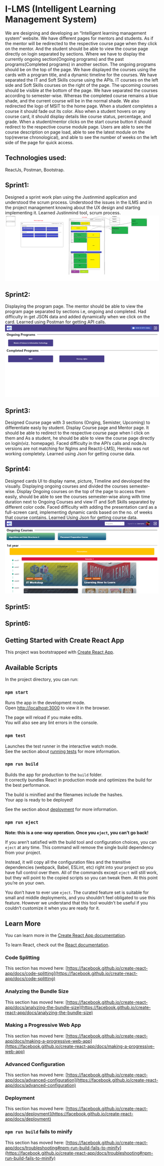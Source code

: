 # I-LMS (Intelligent Learning Management System)
We are designing and developing an “Intelligent learning management system” website. We have different pages for mentors and students. 
As if the mentor will be redirected to the respective course page when they click on the mentor. And the student should be able to view the course page directly on login separated by sections. 
Where we have to display the currently ongoing section(Ongoing programs) and the past programs(Completed programs) in another section. The ongoing programs should be on the top of the page.
We have displayed the courses using the cards with a program title, and a dynamic timeline for the courses. We have separated the IT and Soft Skills course using the APIs. IT courses on the left side and Soft Skills courses on the right of the page. The upcoming courses should be visible at the bottom of the page. 
We have separated the courses according to semester-wise. Whereas the completed course remains a blue shade, and the current course will be in the normal shade. We also redirected the logo of MSIT to the home page.
When a student completes a course it should fade out its color. Also when a student hovers on any course card, it should display details like course status, percentage, and grade. When a student/mentor clicks on the start course button it should redirect to the respective course module page.
Users are able to see the course description on page load, able to see the latest module on the top(reverse chronological), and able to see the number of weeks on the left side of the page for quick access. 

## Technologies used:
ReactJs, Postman, Bootstrap.

## Sprint1:
Designed a sprint work plan using the Justinmind application and understood the scrum process. Understood the issues in the ILMS and in the project management knowing about the UX design and starting implementing it. Learned Justinmind tool, scrum process.
<img src="src/images/prototype.png">

## Sprint2:
Displaying the program page. The mentor should be able to view the program page separated by sections i.e, ongoing and completed. Had difficulty in get JSON data and added dynamically when we click on the card. Learned using Postman for getting API calls.
<img src="src/images/program.PNG">

## Sprint3:
Designed Course page with 3 sections (Onging, Semister, Upcoming) to differentiate easly by student. Display Course page and Mentor page. It should be able to redirect to the respective course page when I click on them and As a student, he should be able to view the course page directly on login(viz. homepage). Faced difficulty in the API’s calls and nodeJs versions are not matching for Nglms and React(i-LMS), Heroku was not working completely. Learned using Json for getting course data.

## Sprint4:
Designed cards UI to display name, picture, Timeline and devoloped the visually. Displaying ongoing courses and divided the courses semester-wise. Display Ongoing courses on the top of the page to access them easily, should be able to see the courses semester-wise along with time duration next to Ongoing Courses and view IT and Soft Skills separated by different color code. Faced difficulty with adding the presentation card as a full-screen card, implementing dynamic cards based on the no. of weeks that course contains. Learned Using Json for getting course data. 
<img src="src/images/sprint5.PNG">
## Sprint5:



## Sprint6:

## Getting Started with Create React App

This project was bootstrapped with [Create React App](https://github.com/facebook/create-react-app).

## Available Scripts

In the project directory, you can run:

### `npm start`

Runs the app in the development mode.\
Open [http://localhost:3000](http://localhost:3000) to view it in the browser.

The page will reload if you make edits.\
You will also see any lint errors in the console.

### `npm test`

Launches the test runner in the interactive watch mode.\
See the section about [running tests](https://facebook.github.io/create-react-app/docs/running-tests) for more information.

### `npm run build`

Builds the app for production to the `build` folder.\
It correctly bundles React in production mode and optimizes the build for the best performance.

The build is minified and the filenames include the hashes.\
Your app is ready to be deployed!

See the section about [deployment](https://facebook.github.io/create-react-app/docs/deployment) for more information.

### `npm run eject`

**Note: this is a one-way operation. Once you `eject`, you can’t go back!**

If you aren’t satisfied with the build tool and configuration choices, you can `eject` at any time. This command will remove the single build dependency from your project.

Instead, it will copy all the configuration files and the transitive dependencies (webpack, Babel, ESLint, etc) right into your project so you have full control over them. All of the commands except `eject` will still work, but they will point to the copied scripts so you can tweak them. At this point you’re on your own.

You don’t have to ever use `eject`. The curated feature set is suitable for small and middle deployments, and you shouldn’t feel obligated to use this feature. However we understand that this tool wouldn’t be useful if you couldn’t customize it when you are ready for it.

## Learn More

You can learn more in the [Create React App documentation](https://facebook.github.io/create-react-app/docs/getting-started).

To learn React, check out the [React documentation](https://reactjs.org/).

### Code Splitting

This section has moved here: [https://facebook.github.io/create-react-app/docs/code-splitting](https://facebook.github.io/create-react-app/docs/code-splitting)

### Analyzing the Bundle Size

This section has moved here: [https://facebook.github.io/create-react-app/docs/analyzing-the-bundle-size](https://facebook.github.io/create-react-app/docs/analyzing-the-bundle-size)

### Making a Progressive Web App

This section has moved here: [https://facebook.github.io/create-react-app/docs/making-a-progressive-web-app](https://facebook.github.io/create-react-app/docs/making-a-progressive-web-app)

### Advanced Configuration

This section has moved here: [https://facebook.github.io/create-react-app/docs/advanced-configuration](https://facebook.github.io/create-react-app/docs/advanced-configuration)

### Deployment

This section has moved here: [https://facebook.github.io/create-react-app/docs/deployment](https://facebook.github.io/create-react-app/docs/deployment)

### `npm run build` fails to minify

This section has moved here: [https://facebook.github.io/create-react-app/docs/troubleshooting#npm-run-build-fails-to-minify](https://facebook.github.io/create-react-app/docs/troubleshooting#npm-run-build-fails-to-minify)
